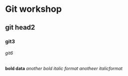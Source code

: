 # Git workshop
## git head2
### git3
###### git6
**bold  data**
_another bold_
*italic format*
_anotheer italicformat_
